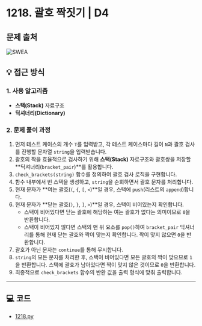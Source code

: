 # 1218. 괄호 짝짓기 | D4

## 문제 출처
![SWEA](https://swexpertacademy.com/main/code/problem/problemDetail.do?contestProbId=AV14eWb6AAkCFAYD&categoryId=AV14eWb6AAkCFAYD&categoryType=CODE&problemTitle=1218&orderBy=FIRST_REG_DATETIME&selectCodeLang=ALL&select-1=&pageSize=10&pageIndex=1)

## 💡 접근 방식

### 1. 사용 알고리즘
* **스택(Stack)** 자료구조
* **딕셔너리(Dictionary)**

### 2. 문제 풀이 과정
1.  먼저 테스트 케이스의 개수 `T`를 입력받고, 각 테스트 케이스마다 길이 `N`과 괄호 검사를 진행할 문자열 `string`을 입력받습니다.
2.  괄호의 짝을 효율적으로 검사하기 위해 **스택(Stack)** 자료구조와 괄호쌍을 저장할 **딕셔너리(`bracket_pair`)**를 활용합니다.
3.  `check_brackets(string)` 함수를 정의하여 괄호 검사 로직을 구현합니다.
4.  함수 내부에서 빈 스택을 생성하고, `string`을 순회하면서 괄호 문자를 처리합니다.
5.  현재 문자가 **여는 괄호(`(`, `{`, `[`, `<`)**일 경우, 스택에 `push`(리스트의 `append`)합니다.
6.  현재 문자가 **닫는 괄호(`)`, `}`, `]`, `>`)**일 경우, 스택이 비어있는지 확인합니다.
    * 스택이 비어있다면 닫는 괄호에 해당하는 여는 괄호가 없다는 의미이므로 `0`을 반환합니다.
    * 스택이 비어있지 않다면 스택의 맨 위 요소를 `pop()`하여 `bracket_pair` 딕셔너리를 통해 현재 닫는 괄호와 짝이 맞는지 확인합니다. 짝이 맞지 않으면 `0`을 반환합니다.
7.  괄호가 아닌 문자는 `continue`를 통해 무시합니다.
8.  `string`의 모든 문자를 처리한 후, 스택이 비어있다면 모든 괄호의 짝이 맞으므로 `1`을 반환합니다. 스택에 괄호가 남아있다면 짝이 맞지 않은 것이므로 `0`을 반환합니다.
9.  최종적으로 `check_brackets` 함수의 반환 값을 출력 형식에 맞춰 출력합니다.



---

## 💻 코드
* [1218.py](1218.py)